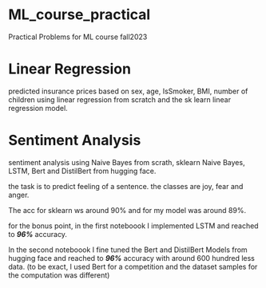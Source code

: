 # ML_course_practical
Practical Problems for ML course fall2023

# Linear Regression
predicted insurance prices based on sex, age, IsSmoker, BMI, number of children
using linear regression from scratch and the sk learn linear regression model.

# Sentiment Analysis
sentiment analysis using Naive Bayes from scrath, sklearn Naive Bayes, LSTM, Bert and DistilBert from hugging face.

the task is to predict feeling of a sentence. the classes are joy, fear and anger.

The acc for sklearn ws around 90% and for my model was around 89%.

for the bonus point, in the first noteboook I implemented LSTM and reached to ***96%*** accuracy.

In the second noteboook I fine tuned the Bert and DistilBert Models from hugging face and reached to ***96%*** accuracy with around 600 hundred less data. (to be exact, I used Bert for a competition and the dataset samples for the computation was different)